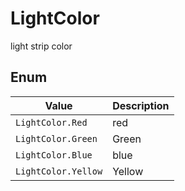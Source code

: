 # LightColor

light strip color

## Enum

| Value | Description |
| ------------------- | ---- |
| `LightColor.Red` | red |
| `LightColor.Green` | Green |
| `LightColor.Blue` | blue |
| `LightColor.Yellow` | Yellow |
